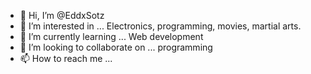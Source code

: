 - 👋 Hi, I’m @EddxSotz
- 👀 I’m interested in ... Electronics, programming, movies, martial arts.
- 🌱 I’m currently learning ... Web development
- 💞️ I’m looking to collaborate on ... programming 
- 📫 How to reach me ...

<!---
EddxSotz/EddxSotz is a ✨ special ✨ repository because its `README.md` (this file) appears on your GitHub profile.
You can click the Preview link to take a look at your changes.
--->
